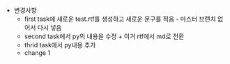 - 변경사항
    - first task에 새로운 test.rtf를 생성하고 새로운 문구를 적음
            - 마스터 브랜치 없어서 다시 넣음
    - second task에서 py의 내용을 수정 + 이거 rtf에서 md로 전환
    - thrid task에서 py내용 추가
    - change 1